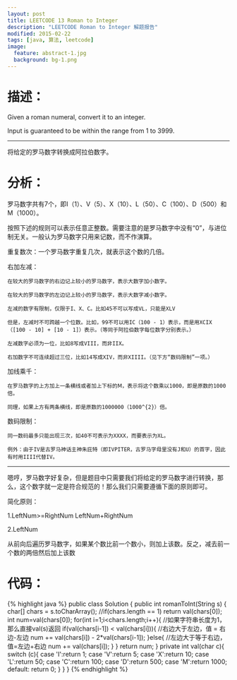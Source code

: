 ```yaml
---
layout: post
title: LEETCODE 13 Roman to Integer
description: "LEETCODE Roman to Integer 解题报告"
modified: 2015-02-22
tags: [java, 算法, leetcode]
image:
  feature: abstract-1.jpg
  background: bg-1.png
---
```


# 描述：
Given a roman numeral, convert it to an integer.

Input is guaranteed to be within the range from 1 to 3999.

---

将给定的罗马数字转换成阿拉伯数字。

<!--more-->

# 分析：

罗马数字共有7个，即I（1）、V（5）、X（10）、L（50）、C（100）、D（500）和M（1000）。

按照下述的规则可以表示任意正整数。需要注意的是罗马数字中没有“0”，与进位制无关。一般认为罗马数字只用来记数，而不作演算。

重复数次：一个罗马数字重复几次，就表示这个数的几倍。

右加左减：

	在较大的罗马数字的右边记上较小的罗马数字，表示大数字加小数字。

	在较大的罗马数字的左边记上较小的罗马数字，表示大数字减小数字。

	左减的数字有限制，仅限于I、X、C。比如45不可以写成VL，只能是XLV

	但是，左减时不可跨越一个位数。比如，99不可以用IC（100 - 1）表示，而是用XCIX（[100 - 10] + [10 - 1]）表示。（等同于阿拉伯数字每位数字分别表示。）

	左减数字必须为一位，比如8写成VIII，而非IIX。

	右加数字不可连续超过三位，比如14写成XIV，而非XIIII。（见下方“数码限制”一项。）

加线乘千：

	在罗马数字的上方加上一条横线或者加上下标的Ⅿ，表示将这个数乘以1000，即是原数的1000倍。

	同理，如果上方有两条横线，即是原数的1000000（1000^{2}）倍。

数码限制：

	同一数码最多只能出现三次，如40不可表示为XXXX，而要表示为XL。

	例外：由于IV是古罗马神话主神朱庇特（即IVPITER，古罗马字母里没有J和U）的首字，因此有时用IIII代替IV。

---

嗯哼，罗马数字好复杂，但是题目中只需要我们将给定的罗马数字进行转换，那么，这个数字就一定是符合规范的！那么我们只需要遵循下面的原则即可。

简化原则：

<p class="highlight-pink">1.LeftNum>=RightNum  LeftNum+RightNum </p>

<p class="highlight-pink">2.LeftNum<RightNum  RightNum - LeftNum </p>

从前向后遍历罗马数字，如果某个数比前一个数小，则加上该数。反之，减去前一个数的两倍然后加上该数

# 代码：
{% highlight java %}
public class Solution {
    public int romanToInt(String s) {
        char[] chars = s.toCharArray();
        //if(chars.length == 1) return val(chars[0]);
        int num=val(chars[0]);
        for(int i=1;i<chars.length;i++){  //如果字符串长度为1，那么直接val(s)返回
            if(val(chars[i-1]) < val(chars[i])){ //右边大于左边，值 = 右边-左边
                num += val(chars[i]) - 2*val(chars[i-1]);
            }else{ //左边大于等于右边，值=左边+右边
                num += val(chars[i]);
            }
        }
        return num;
    }
    private int val(char c){
        switch (c){
            case 'I':return 1;
            case 'V':return 5;
            case 'X':return 10;
            case 'L':return 50;
            case 'C':return 100;
            case 'D':return 500;
            case 'M':return 1000;
            default: return 0;
        }
    }
}
{% endhighlight %}
